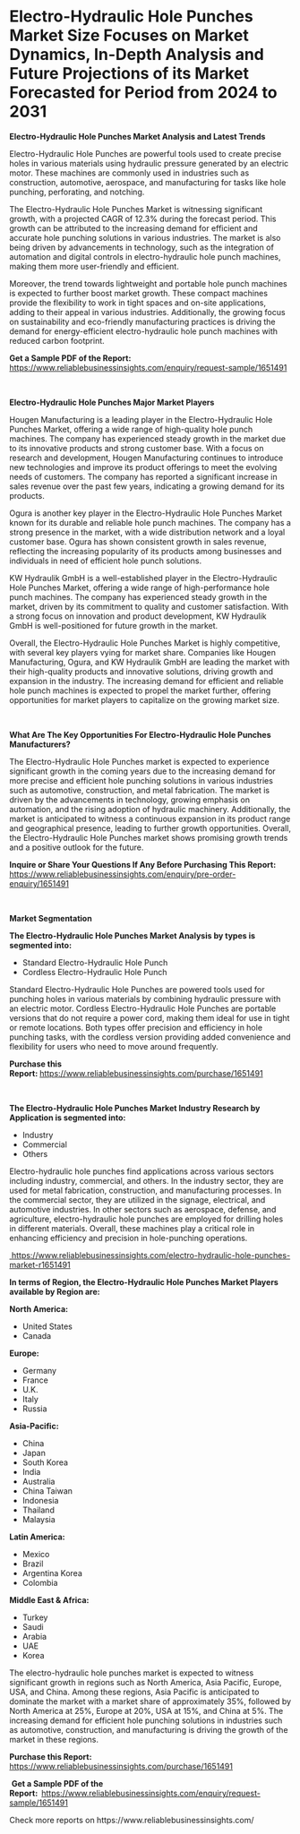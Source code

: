 <p><h1>Electro-Hydraulic Hole Punches Market Size Focuses on Market Dynamics, In-Depth Analysis and Future Projections of its Market Forecasted for Period from 2024 to 2031</h1></p><p><strong>Electro-Hydraulic Hole Punches Market Analysis and Latest Trends</strong></p>
<p><p>Electro-Hydraulic Hole Punches are powerful tools used to create precise holes in various materials using hydraulic pressure generated by an electric motor. These machines are commonly used in industries such as construction, automotive, aerospace, and manufacturing for tasks like hole punching, perforating, and notching.</p><p>The Electro-Hydraulic Hole Punches Market is witnessing significant growth, with a projected CAGR of 12.3% during the forecast period. This growth can be attributed to the increasing demand for efficient and accurate hole punching solutions in various industries. The market is also being driven by advancements in technology, such as the integration of automation and digital controls in electro-hydraulic hole punch machines, making them more user-friendly and efficient.</p><p>Moreover, the trend towards lightweight and portable hole punch machines is expected to further boost market growth. These compact machines provide the flexibility to work in tight spaces and on-site applications, adding to their appeal in various industries. Additionally, the growing focus on sustainability and eco-friendly manufacturing practices is driving the demand for energy-efficient electro-hydraulic hole punch machines with reduced carbon footprint.</p></p>
<p><strong>Get a Sample PDF of the Report:&nbsp;</strong> <a href="https://www.reliablebusinessinsights.com/enquiry/request-sample/1651491">https://www.reliablebusinessinsights.com/enquiry/request-sample/1651491</a></p>
<p>&nbsp;</p>
<p><strong>Electro-Hydraulic Hole Punches Major Market Players</strong></p>
<p><p>Hougen Manufacturing is a leading player in the Electro-Hydraulic Hole Punches Market, offering a wide range of high-quality hole punch machines. The company has experienced steady growth in the market due to its innovative products and strong customer base. With a focus on research and development, Hougen Manufacturing continues to introduce new technologies and improve its product offerings to meet the evolving needs of customers. The company has reported a significant increase in sales revenue over the past few years, indicating a growing demand for its products.</p><p>Ogura is another key player in the Electro-Hydraulic Hole Punches Market known for its durable and reliable hole punch machines. The company has a strong presence in the market, with a wide distribution network and a loyal customer base. Ogura has shown consistent growth in sales revenue, reflecting the increasing popularity of its products among businesses and individuals in need of efficient hole punch solutions.</p><p>KW Hydraulik GmbH is a well-established player in the Electro-Hydraulic Hole Punches Market, offering a wide range of high-performance hole punch machines. The company has experienced steady growth in the market, driven by its commitment to quality and customer satisfaction. With a strong focus on innovation and product development, KW Hydraulik GmbH is well-positioned for future growth in the market.</p><p>Overall, the Electro-Hydraulic Hole Punches Market is highly competitive, with several key players vying for market share. Companies like Hougen Manufacturing, Ogura, and KW Hydraulik GmbH are leading the market with their high-quality products and innovative solutions, driving growth and expansion in the industry. The increasing demand for efficient and reliable hole punch machines is expected to propel the market further, offering opportunities for market players to capitalize on the growing market size.</p></p>
<p>&nbsp;</p>
<p><strong>What Are The Key Opportunities For Electro-Hydraulic Hole Punches Manufacturers?</strong></p>
<p><p>The Electro-Hydraulic Hole Punches market is expected to experience significant growth in the coming years due to the increasing demand for more precise and efficient hole punching solutions in various industries such as automotive, construction, and metal fabrication. The market is driven by the advancements in technology, growing emphasis on automation, and the rising adoption of hydraulic machinery. Additionally, the market is anticipated to witness a continuous expansion in its product range and geographical presence, leading to further growth opportunities. Overall, the Electro-Hydraulic Hole Punches market shows promising growth trends and a positive outlook for the future.</p></p>
<p><strong>Inquire or Share Your Questions If Any Before Purchasing This Report:</strong> <a href="https://www.reliablebusinessinsights.com/enquiry/pre-order-enquiry/1651491">https://www.reliablebusinessinsights.com/enquiry/pre-order-enquiry/1651491</a></p>
<p>&nbsp;</p>
<p><strong>Market Segmentation</strong></p>
<p><strong>The Electro-Hydraulic Hole Punches Market Analysis by types is segmented into:</strong></p>
<p><ul><li>Standard Electro-Hydraulic Hole Punch</li><li>Cordless Electro-Hydraulic Hole Punch</li></ul></p>
<p><p>Standard Electro-Hydraulic Hole Punches are powered tools used for punching holes in various materials by combining hydraulic pressure with an electric motor. Cordless Electro-Hydraulic Hole Punches are portable versions that do not require a power cord, making them ideal for use in tight or remote locations. Both types offer precision and efficiency in hole punching tasks, with the cordless version providing added convenience and flexibility for users who need to move around frequently.</p></p>
<p><strong>Purchase this Report:&nbsp;</strong><a href="https://www.reliablebusinessinsights.com/purchase/1651491">https://www.reliablebusinessinsights.com/purchase/1651491</a></p>
<p>&nbsp;</p>
<p><strong>The Electro-Hydraulic Hole Punches Market Industry Research by Application is segmented into:</strong></p>
<p><ul><li>Industry</li><li>Commercial</li><li>Others</li></ul></p>
<p><p>Electro-hydraulic hole punches find applications across various sectors including industry, commercial, and others. In the industry sector, they are used for metal fabrication, construction, and manufacturing processes. In the commercial sector, they are utilized in the signage, electrical, and automotive industries. In other sectors such as aerospace, defense, and agriculture, electro-hydraulic hole punches are employed for drilling holes in different materials. Overall, these machines play a critical role in enhancing efficiency and precision in hole-punching operations.</p></p>
<p><a href="https://www.reliablebusinessinsights.com/electro-hydraulic-hole-punches-market-r1651491">&nbsp;https://www.reliablebusinessinsights.com/electro-hydraulic-hole-punches-market-r1651491</a></p>
<p><strong>In terms of Region, the Electro-Hydraulic Hole Punches Market Players available by Region are:</strong></p>
<p>
    <p> <strong> North America: </strong>
        <ul>
            <li>United States</li>
            <li>Canada</li>
        </ul>
        </p> 
    <p> <strong> Europe: </strong>
        <ul>
            <li>Germany</li>
            <li>France</li>
            <li>U.K.</li>
            <li>Italy</li>
            <li>Russia</li>
        </ul>
        </p> 
    <p> <strong> Asia-Pacific: </strong>
        <ul>
            <li>China</li>
            <li>Japan</li>
            <li>South Korea</li>
            <li>India</li>
            <li>Australia</li>
            <li>China Taiwan</li>
            <li>Indonesia</li>
            <li>Thailand</li>
            <li>Malaysia</li>
        </ul>
        </p> 
    <p> <strong> Latin America: </strong>
        <ul>
            <li>Mexico</li>
            <li>Brazil</li>
            <li>Argentina Korea</li>
            <li>Colombia</li>
        </ul>
        </p> 
    <p> <strong> Middle East & Africa: </strong>
        <ul>
            <li>Turkey</li>
            <li>Saudi</li>
            <li>Arabia</li>
            <li>UAE</li>
            <li>Korea</li>
        </ul>
    </p>
    </p>
<p><p>The electro-hydraulic hole punches market is expected to witness significant growth in regions such as North America, Asia Pacific, Europe, USA, and China. Among these regions, Asia Pacific is anticipated to dominate the market with a market share of approximately 35%, followed by North America at 25%, Europe at 20%, USA at 15%, and China at 5%. The increasing demand for efficient hole punching solutions in industries such as automotive, construction, and manufacturing is driving the growth of the market in these regions.</p></p>
<p><strong>Purchase this Report: </strong><a href="https://www.reliablebusinessinsights.com/purchase/1651491">https://www.reliablebusinessinsights.com/purchase/1651491</a></p>
<p>&nbsp;<strong>Get a Sample PDF of the Report:&nbsp;&nbsp;</strong><a href="https://www.reliablebusinessinsights.com/enquiry/request-sample/1651491">https://www.reliablebusinessinsights.com/enquiry/request-sample/1651491</a></p>
<p><strong></strong></p>
<p>Check more reports on https://www.reliablebusinessinsights.com/</p>